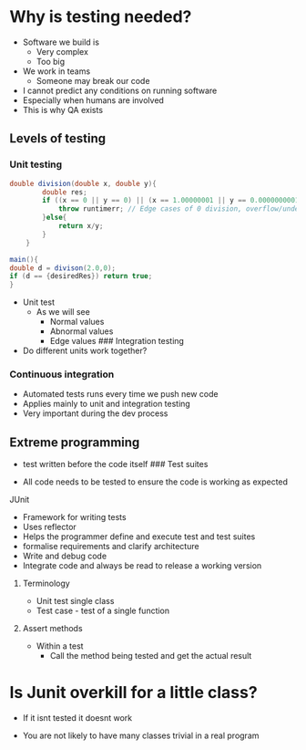 # Why is testing needed?

- Software we build is
  - Very complex
  - Too big
- We work in teams
  - Someone may break our code
- I cannot predict any conditions on running software
- Especially when humans are involved
- This is why QA exists

## Levels of testing

### Unit testing

``` java
double division(double x, double y){
        double res;
        if ((x == 0 || y == 0) || (x == 1.00000001 || y == 0.0000000001)){
            throw runtimerr; // Edge cases of 0 division, overflow/underflow
        }else{
            return x/y;
        }
    }

main(){
double d = divison(2.0,0);
if (d == {desiredRes}) return true;
}
```

- Unit test
  - As we will see
    - Normal values
    - Abnormal values
    - Edge values \### Integration testing
- Do different units work together?

### Continuous integration

- Automated tests runs every time we push new code
- Applies mainly to unit and integration testing
- Very important during the dev process

## Extreme programming

- test written before the code itself \### Test suites

- All code needs to be tested to ensure the code is working as expected

JUnit

- Framework for writing tests
- Uses reflector
- Helps the programmer define and execute test and test suites
- formalise requirements and clarify architecture
- Write and debug code
- Integrate code and always be read to release a working version

1.  Terminology

    - Unit test single class
    - Test case - test of a single function

2.  Assert methods

    - Within a test
      - Call the method being tested and get the actual result

# Is Junit overkill for a little class?

- If it isnt tested it doesnt work

- You are not likely to have many classes trivial in a real program
